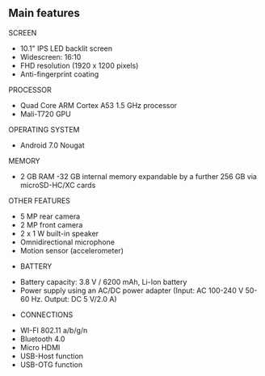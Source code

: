 ## Main features

SCREEN
- 10.1" IPS LED backlit screen
- Widescreen: 16:10
- FHD resolution (1920 x 1200 pixels)
- Anti-fingerprint coating

PROCESSOR
- Quad Core ARM Cortex A53 1.5 GHz processor
- Mali-T720 GPU

OPERATING SYSTEM
- Android 7.0 Nougat

MEMORY 
- 2 GB RAM
-32 GB internal memory expandable by a further 256 GB via microSD-HC/XC cards

OTHER FEATURES
- 5 MP rear camera
- 2 MP front camera
- 2 x 1 W built-in speaker
- Omnidirectional microphone
- Motion sensor (accelerometer)

+ BATTERY
- Battery capacity: 3.8 V / 6200 mAh, Li-Ion battery
- Power supply using an AC/DC power adapter (Input: AC 100-240 V 50-60 Hz. Output: DC 5 V/2.0 A)

+ CONNECTIONS
- WI-FI 802.11 a/b/g/n
- Bluetooth 4.0
- Micro HDMI
- USB-Host function
- USB-OTG function

